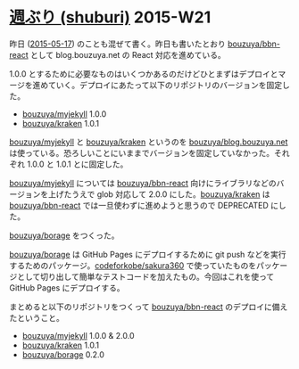 # [週ぶり (shuburi)][shuburi] 2015-W21

昨日 ([2015-05-17][]) のことも混ぜて書く。昨日も書いたとおり [bouzuya/bbn-react][] として blog.bouzuya.net の React 対応を進めている。

1.0.0 とするために必要なものはいくつかあるのだけどひとまずはデプロイとマージを進めていく。デプロイにあたって以下のリポジトリのバージョンを固定した。

- [bouzuya/myjekyll][] 1.0.0
- [bouzuya/kraken][] 1.0.1

[bouzuya/myjekyll][] と [bouzuya/kraken][] というのを [bouzuya/blog.bouzuya.net][] は使っている。恐ろしいことにいままでバージョンを固定していなかった。それぞれ 1.0.0 と 1.0.1 とに固定した。

[bouzuya/myjekyll][] については [bouzuya/bbn-react][] 向けにライブラリなどのバージョンを上げたうえで glob 対応して 2.0.0 にした。[bouzuya/kraken][] は [bouzuya/bbn-react][] では一旦使わずに進めようと思うので DEPRECATED にした。

[bouzuya/borage][] をつくった。

[bouzuya/borage][] は GitHub Pages にデプロイするために git push などを実行するためのパッケージ。[codeforkobe/sakura360][] で使っていたものをパッケージとして切り出して簡単なテストコードを加えたもの。今回はこれを使って GitHub Pages にデプロイする。

まとめると以下のリポジトリをつくって [bouzuya/bbn-react][] のデプロイに備えたということ。

- [bouzuya/myjekyll][] 1.0.0 & 2.0.0
- [bouzuya/kraken][] 1.0.1
- [bouzuya/borage][] 0.2.0

[shuburi]: http://shuburi.org
[bouzuya/bbn-react]: https://github.com/bouzuya/bbn-react
[bouzuya/blog.bouzuya.net]: https://github.com/bouzuya/blog.bouzuya.net
[bouzuya/borage]: https://github.com/bouzuya/borage
[bouzuya/kraken]: https://github.com/bouzuya/kraken
[bouzuya/myjekyll]: https://github.com/bouzuya/myjekyll
[codeforkobe/sakura360]: https://github.com/codeforkobe/sakura360
[2015-05-17]: http://blog.bouzuya.net/2015/05/17/
